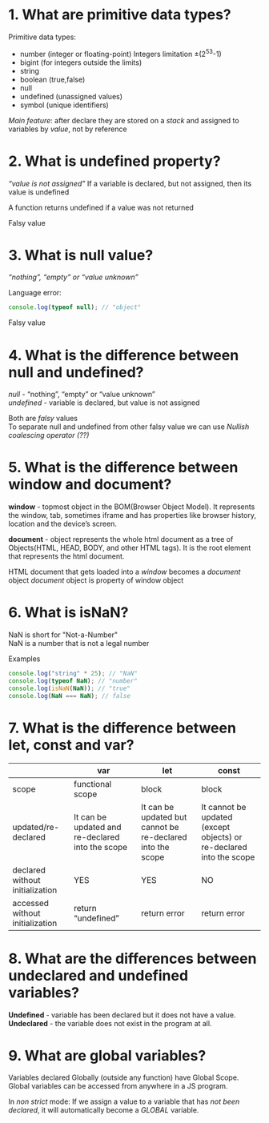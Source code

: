 # 1. What are primitive data types?

Primitive data types:

- number (integer or floating-point)
  Integers limitation ±(2<sup>53</sup>-1)
- bigint (for integers outside the limits)
- string
- boolean (true,false)
- null
- undefined (unassigned values)
- symbol (unique identifiers)

_Main feature_: after declare they are stored on a _stack_ and assigned to variables by _value_, not by reference

# 2. What is undefined property?

_“value is not assigned”_
If a variable is declared, but not assigned, then its value is undefined

A function returns undefined if a value was not returned

Falsy value

# 3. What is null value?

_“nothing”, “empty” or “value unknown”_

Language error:

```js
console.log(typeof null); // "object"
```

Falsy value

# 4. What is the difference between null and undefined?

_null_ - “nothing”, “empty” or “value unknown”  
_undefined_ - variable is declared, but value is not assigned

Both are _falsy_ values  
To separate null and undefined from other falsy value we can use _Nullish coalescing operator (??)_

# 5. What is the difference between window and document?

**window** - topmost object in the BOM(Browser Object Model). It represents the window, tab, sometimes iframe and has properties like browser history, location and the device’s screen.

**document** - object represents the whole html document as a tree of Objects(HTML, HEAD, BODY, and other HTML tags). It is the root element that represents the html document.

HTML document that gets loaded into a _window_ becomes a _document_ object
_document_ object is property of window object

# 6. What is isNaN?

NaN is short for "Not-a-Number"  
NaN is a number that is not a legal number

Examples

```js
console.log("string" * 25); // "NaN"
console.log(typeof NaN); // "number"
console.log(isNaN(NaN)); // "true"
console.log(NaN === NaN); // false
```

# 7. What is the difference between let, const and var?

|                                 | var                                              | let                                                        | const                                                               |
| ------------------------------- | ------------------------------------------------ | ---------------------------------------------------------- | ------------------------------------------------------------------- |
| scope                           | functional scope                                 | block                                                      | block                                                               |
| updated/re-declared             | It can be updated and re-declared into the scope | It can be updated but cannot be re-declared into the scope | It cannot be updated (except objects) or re-declared into the scope |
| declared without initialization | YES                                              | YES                                                        | NO                                                                  |
| accessed without initialization | return “undefined”                               | return error                                               | return error                                                        |

# 8. What are the differences between undeclared and undefined variables?

**Undefined** - variable has been declared but it does not have a value.  
**Undeclared** - the variable does not exist in the program at all.

# 9. What are global variables?

Variables declared Globally (outside any function) have Global Scope.
Global variables can be accessed from anywhere in a JS program.

In _non strict_ mode: If we assign a value to a variable that has _not been declared_, it will automatically become a _GLOBAL_ variable.
